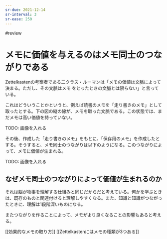 ```yaml
---
sr-due: 2021-12-14
sr-interval: 3
sr-ease: 250
---
```


#review
# メモに価値を与えるのはメモ同士のつながりである

Zettelkastenの考案者である二クラス・ルーマンは「メモの価値は文脈によって決まる。ただし、その文脈はメモ
をとったときの文脈とは限らない」と言っている。

これはどういうことかというと、例えば読書のメモを「走り書きのメモ」として取ったとする。下の図の縦の線が、メモを取った文脈である。この状態では、まだメモは高い価値を持っていない。

TODO: 画像を入れる

その後、作成した「走り書きのメモ」をもとに、「保存用のメモ」を作成したとする。そうすると、メモ同士のつながりは以下のようになる。このつながりによって、メモに価値が生まれる。

TODO: 画像を入れる

## なぜメモ同士のつながりによって価値が生まれるのか

それは脳が物事を理解する仕組みと同じだからだと考えている。何かを学ぶときは、既存のものと関連付けると理解しやすくなる。また、知識と知識がつながったときに、理解は1段階深いものになる。

またつながりを作ることによって、メモがより良くなることの影響もあると考える。

[[効果的なメモの取り方]]
[[Zettelkastenにはメモの種類が3つある]]
